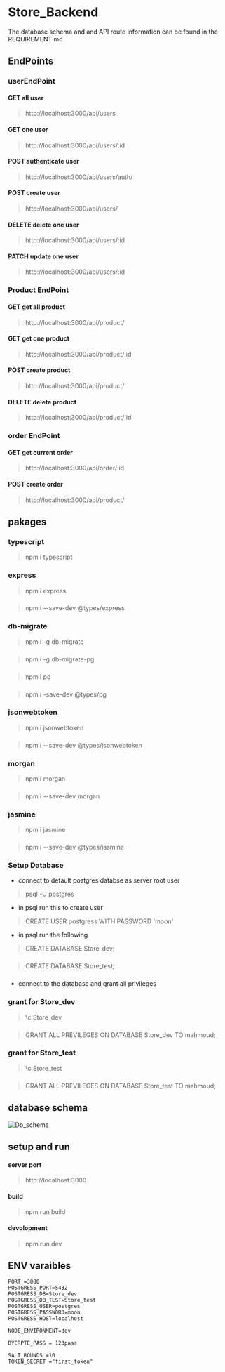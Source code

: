 # Store_Backend
The database schema and and API route information can be found in the REQUIREMENT.md
## EndPoints
### userEndPoint
  #### GET all user
  > http://localhost:3000/api/users
  #### GET one user
  > http://localhost:3000/api/users/:id
  #### POST authenticate user
  > http://localhost:3000/api/users/auth/
  #### POST create user
  > http://localhost:3000/api/users/

  #### DELETE delete one user
  > http://localhost:3000/api/users/:id
  #### PATCH  update one user
  > http://localhost:3000/api/users/:id
### Product EndPoint
   #### GET get all product
   >  http://localhost:3000/api/product/
   #### GET get one product 
   > http://localhost:3000/api/product/:id
   #### POST create product 
   > http://localhost:3000/api/product/
   #### DELETE delete product
  > http://localhost:3000/api/product/:id
### order EndPoint 
  #### GET get current order 
  > http://localhost:3000/api/order/:id
  #### POST create order 
  > http://localhost:3000/api/product/
## pakages 
### typescript
  > npm i typescript
### express
 > npm i express 
###
 > npm i --save-dev @types/express
### db-migrate
 > npm i -g db-migrate
 ###
 > npm i -g db-migrate-pg
 ###
 > npm i pg
 ###
 > npm i -save-dev @types/pg
### jsonwebtoken
 > npm i jsonwebtoken
 ###
 > npm i --save-dev @types/jsonwebtoken
### morgan 
> npm i morgan
###
> npm i --save-dev morgan
### jasmine 
> npm i jasmine 
###
> npm i --save-dev @types/jasmine


### Setup Database
* connect to default postgres databse as server root user 
> psql -U postgres
* in psql run this to create user 
> CREATE USER postgress WITH PASSWORD 'moon'
* in psql run the following 
> CREATE DATABASE Store_dev;
###
> CREATE DATABASE Store_test;
###
* connect to the database and grant all privileges
### grant for Store_dev
 > \c Store_dev
 ###
 > GRANT ALL PREVILEGES ON DATABASE Store_dev TO mahmoud;
### grant for Store_test
 > \c Store_test
 ###
 > GRANT ALL PREVILEGES ON DATABASE Store_test TO mahmoud;
## database schema
![Db_schema](https://user-images.githubusercontent.com/95087747/154109478-de425173-def7-4259-8c8f-380fc52108bd.PNG)

## setup and run 
#### server port
 > http://localhost:3000
#### build
 > npm run build
#### devolopment
> npm run dev

## ENV varaibles

```
PORT =3000
POSTGRESS_PORT=5432
POSTGRESS_DB=Store_dev
POSTGRESS_DB_TEST=Store_test
POSTGRESS_USER=postgres
POSTGRESS_PASSWORD=moon
POSTGRESS_HOST=localhost

NODE_ENVIRONMENT=dev

BYCRPTE_PASS = 123pass

SALT_ROUNDS =10
TOKEN_SECRET ="first_token"
```

